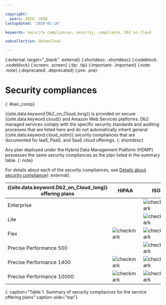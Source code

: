 ```yaml
---

copyright:
  years: 2014, 2020
lastupdated: "2020-02-18"

keywords: security compliances, security, compliance, Db2 on Cloud

subcollection: Db2onCloud

---
```


<!-- Attribute definitions --> 
{:external: target="_blank" .external}
{:shortdesc: .shortdesc}
{:codeblock: .codeblock}
{:screen: .screen}
{:tip: .tip}
{:important: .important}
{:note: .note}
{:deprecated: .deprecated}
{:pre: .pre}

# Security compliances
{: #sec_comp}

{{site.data.keyword.Db2_on_Cloud_long}} is provided on secure {{site.data.keyword.cloud}} and Amazon Web Services platforms. Db2 managed services comply with the specific security standards and auditing processes that are listed here and do not automatically inherit general {{site.data.keyword.cloud_notm}} security compliances that are documented for IaaS, PaaS, and SaaS cloud offerings. 
{: shortdesc}

Any plan deployed under the Hybrid Data Management Platform (HDMP) possesses the same security compliances as the plan listed in the summary table.
{: note}

For details about each of the security compliances, see [Details about security compliance](https://www.ibm.com/support/knowledgecenter/SSFMBX/com.ibm.swg.im.dashdb.security.doc/doc/compliances.html){: external}.

| {{site.data.keyword.Db2_on_Cloud_long}} offering plans | HIPAA | ISO | SOC 2 Type 2 | GDPR | Privacy shield |
|-------------------------------------------------|-------|-----|--------------|------|----------------|
| Enterprise |  | ![checkmark](images/checkmark.png) | In Progress | ![checkmark](images/checkmark.png) | ![checkmark](images/checkmark.png) |
| Lite |  | ![checkmark](images/checkmark.png) |  | ![checkmark](images/checkmark.png) | ![checkmark](images/checkmark.png) |
| Flex | ![checkmark](images/checkmark.png) | ![checkmark](images/checkmark.png) | ![checkmark](images/checkmark.png) | ![checkmark](images/checkmark.png) | ![checkmark](images/checkmark.png) |
| Precise Performance 500 |  | ![checkmark](images/checkmark.png) | ![checkmark](images/checkmark.png) | ![checkmark](images/checkmark.png) | ![checkmark](images/checkmark.png) |
| Precise Performance 1400 | ![checkmark](images/checkmark.png) | ![checkmark](images/checkmark.png) | ![checkmark](images/checkmark.png) | ![checkmark](images/checkmark.png) | ![checkmark](images/checkmark.png) |
| Precise Performance 10000 | ![checkmark](images/checkmark.png) | ![checkmark](images/checkmark.png) | ![checkmark](images/checkmark.png) | ![checkmark](images/checkmark.png) | ![checkmark](images/checkmark.png) |
{: caption="Table 1. Summary of security compliances for the service offering plans" caption-side="top"}


